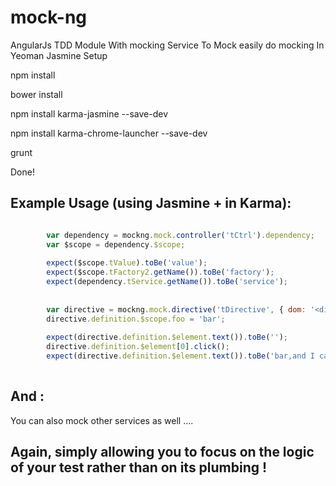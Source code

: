 mock-ng
=======

AngularJs TDD Module With mocking Service To Mock  easily do mocking In Yeoman Jasmine Setup



npm install

bower install

npm install karma-jasmine --save-dev

npm install karma-chrome-launcher --save-dev

grunt

Done!


## Example Usage (using Jasmine + in Karma):



```javascript

        var dependency = mockng.mock.controller('tCtrl').dependency;
        var $scope = dependency.$scope;
        
        expect($scope.tValue).toBe('value');
        expect($scope.tFactory2.getName()).toBe('factory');
        expect(dependency.tService.getName()).toBe('service');
        
        
        var directive = mockng.mock.directive('tDirective', { dom: '<div t-directive="foo"></div>'  });
        directive.definition.$scope.foo = 'bar';
        
        expect(directive.definition.$element.text()).toBe('');
        directive.definition.$element[0].click();
        expect(directive.definition.$element.text()).toBe('bar,and I called : tDirective'); 
        
```


## And :

You can also mock other services as well ....

## Again, simply allowing you to focus on the logic of your test rather than on its plumbing !

